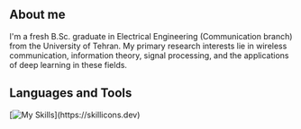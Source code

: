 ## About me

I'm a fresh B.Sc. graduate in Electrical Engineering (Communication branch) from the University of Tehran. My primary research interests lie in wireless communication, information theory, signal processing, and the applications of deep learning in these fields.

## Languages and Tools

[![My Skills](https://skillicons.dev/icons?i=anaconda,c,latex,matlab,py,pytorch,tensorflow,vscode,visualstudio,)](https://skillicons.dev)
